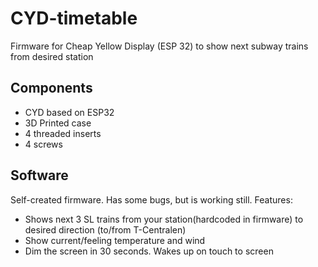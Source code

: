 # CYD-timetable
Firmware for Cheap Yellow Display (ESP 32) to show next subway trains from desired station

## Components

- CYD based on ESP32
- 3D Printed case
- 4 threaded inserts
- 4 screws

## Software

Self-created firmware. Has some bugs, but is working still. Features:

- Shows next 3 SL trains from your station(hardcoded in firmware) to desired direction (to/from T-Centralen)
- Show current/feeling temperature and wind
- Dim the screen in 30 seconds. Wakes up on touch to screen
